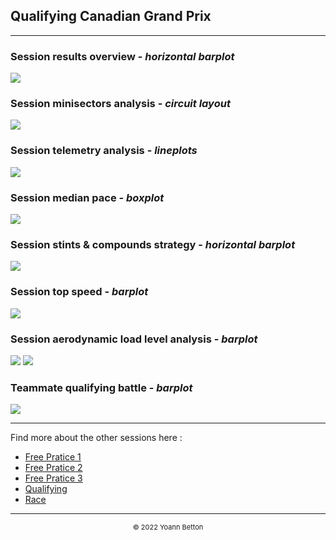 ## Qualifying Canadian Grand Prix

---

### Session results overview - *horizontal barplot*

<img src="/output/2022-06-19_Canadian_Grand_Prix/qualifying_results_overview_white.png?raw=true"/>

### Session minisectors analysis - *circuit layout*

<img src="/output/2022-06-19_Canadian_Grand_Prix/qualifying_minisectors_analysis_white.png?raw=true"/>

### Session telemetry analysis - *lineplots*

<img src="/output/2022-06-19_Canadian_Grand_Prix/qualifying_telemetry_analysis_white.png?raw=true"/>

### Session median pace - *boxplot*

<img src="/output/2022-06-19_Canadian_Grand_Prix/qualifying_median_pace_white.png?raw=true"/>

### Session stints & compounds strategy - *horizontal barplot*

<img src="/output/2022-06-19_Canadian_Grand_Prix/qualifying_stints_compounds_stategy_white.png?raw=true"/>

### Session top speed - *barplot*

<img src="/output/2022-06-19_Canadian_Grand_Prix/topspeed_qualifying_white.png?raw=true"/>

### Session aerodynamic load level analysis - *barplot*

<img src="/output/2022-06-19_Canadian_Grand_Prix/qualifying_maximum_throttle_white.png?raw=true"/>

<img src="/output/2022-06-19_Canadian_Grand_Prix/qualifying_speed_ratio_white.png?raw=true"/>

### Teammate qualifying battle - *barplot*

<img src="/output/2022-06-19_Canadian_Grand_Prix/teammates_qualifying_battle_white.png?raw=true"/>

--- 

Find more about the other sessions here :
  - [Free Pratice 1](/page/FP1/2022-06-19_Canadian_Grand_Prix)  
  - [Free Pratice 2](/page/FP2/2022-06-19_Canadian_Grand_Prix) 
  - [Free Pratice 3](/page/FP3/2022-06-19_Canadian_Grand_Prix)
  - [Qualifying](/page/Qualifying/2022-06-19_Canadian_Grand_Prix) 
  - [Race](/page/Race/2022-06-19_Canadian_Grand_Prix)

---

<div style="text-align: center">
  <p style="font-size:11px">&copy; 2022 Yoann Betton</p>
</div>

<!-- ---

<p style="font-size:11px">Page generated from <a href="https://github.com/yoannbtn/yoannbtn.github.io">github.com/yoannbtn</a>.</p> -->